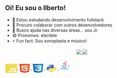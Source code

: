 ## Oi! Eu sou o Ilberto!


- 🌱 Estou estudando desenvolvimento fullstack
- 👯 Procuro colaborar com outros desenvolvedores 
- 🤔 Busco ajuda nas diversas áreas... sou Jr.
- 😄 Pronomes: ele/dele
- ⚡ Fun fact: Sou sonoplasta e músico!

<div align="center">
  <a href="https://github.com/canutoilberto">
  <img height="180em" src="https://github-readme-stats.vercel.app/api?username=canutoilberto&show_icons=true&theme=dracula&include_all_commits=true&count_private=true"/>
  <img height="180em" src="https://github-readme-stats.vercel.app/api/top-langs/?username=canutoilberto&layout=compact&langs_count=7&theme=dracula"/>
</div>
  
<div style="display: inline_block"><br>
  <img align="center" alt="canuto-Js" height="30" width="40" src="https://raw.githubusercontent.com/devicons/devicon/master/icons/javascript/javascript-plain.svg">
  <img align="center" alt="canuto-HTML" height="30" width="40" src="https://raw.githubusercontent.com/devicons/devicon/master/icons/html5/html5-original.svg">
  <img align="center" alt="canuto-CSS" height="30" width="40" src="https://raw.githubusercontent.com/devicons/devicon/master/icons/css3/css3-original.svg">
  <img align="center" alt="canuto-Python" height="30" width="40" src="https://raw.githubusercontent.com/devicons/devicon/master/icons/python/python-original.svg">
  <img alingn="center" alt="canuto-JAVA" height="30" width="40" src="https://raw.githubusercontent.com/devicons/devicon/master/icons/java/java-original.svg">
</div>
  
